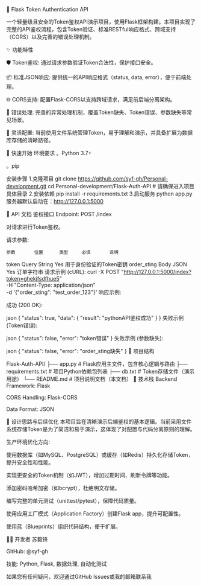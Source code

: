 🔐 Flask Token Authentication API

一个轻量级且安全的Token鉴权API演示项目，使用Flask框架构建。本项目实现了完整的API鉴权流程，包含Token验证、标准RESTful响应格式、跨域支持（CORS）以及完善的错误处理机制。

✨ 功能特性

🛡️ Token鉴权: 通过请求参数验证Token合法性，保护接口安全。


📦 标准JSON响应: 提供统一的API响应格式（status, data, error），便于前端处理。


🌐 CORS支持: 配置Flask-CORS以支持跨域请求，满足前后端分离架构。


🚨 错误处理: 完善的异常处理机制，覆盖Token缺失、Token错误、参数缺失等常见场景。


📁 灵活配置: 当前使用文件系统管理Token，易于理解和演示，并具备扩展为数据库存储的清晰路径。


🚀 快速开始
环境要求
。Python 3.7+

。pip

安装步骤
1.克隆项目
git clone https://github.com/syf-gh/Personal-development.git
cd Personal-development/Flask-Auth-API  # 请确保进入项目具体目录
2.安装依赖
pip install -r requirements.txt
3.启动服务
python app.py
服务器默认启动在：http://127.0.0.1:5000

📡 API 文档
鉴权接口
Endpoint: POST /index

对请求进行Token鉴权。

请求参数:

    参数	     位置	     类型	    必填	     说明
   token	     Query	  String	  Yes	    用于身份验证的Token密钥
order_sting	   Body	    JSON      Yes	     订单字符串
请求示例 (cURL):
curl -X POST "http://127.0.0.1:5000/index?token=ghekjfsdfhue5" \
-H "Content-Type: application/json" \
-d '{"order_sting": "test_order_123"}'
响应示例:

成功 (200 OK):

json
{
    "status": true,
    "data": {
        "result": "pythonAPI鉴权成功"
    }
}
失败示例 (Token错误):

json
{
    "status": false,
    "error": "token错误"
}
失败示例 (参数缺失):

json
{
    "status": false,
    "error": "order_sting缺失"
}
📁 项目结构

Flask-Auth-API/
├── app.py                 # Flask应用主文件，包含核心逻辑与路由
├── requirements.txt       # 项目Python依赖包列表
├── db.txt                # Token存储文件（演示用途）
└── README.md            # 项目说明文档（本文档）
🔧 技术栈
Backend Framework: Flask

CORS Handling: Flask-CORS

Data Format: JSON

💭 设计思路与后续优化
本项目旨在清晰演示后端鉴权的基本逻辑。当前采用文件系统存储Token是为了简洁和易于演示，这体现了对配置与代码分离原则的理解。

生产环境优化方向:

使用数据库（如MySQL、PostgreSQL）或缓存（如Redis）持久化存储Token，提升安全性和性能。

实现更安全的Token机制（如JWT），增加过期时间、刷新令牌等功能。

添加密码哈希加密（如bcrypt），杜绝明文存储。

编写完整的单元测试（unittest/pytest），保障代码质量。

使用应用工厂模式（Application Factory）创建Flask app，提升可配置性。

使用蓝（Blueprints）组织代码结构，便于扩展。

👨‍💻 开发者
苏毅锋

GitHub: @syf-gh

技能: Python, Flask, 数据处理, 自动化测试

如果您有任何疑问，欢迎通过GitHub Issues或我的邮箱联系我


